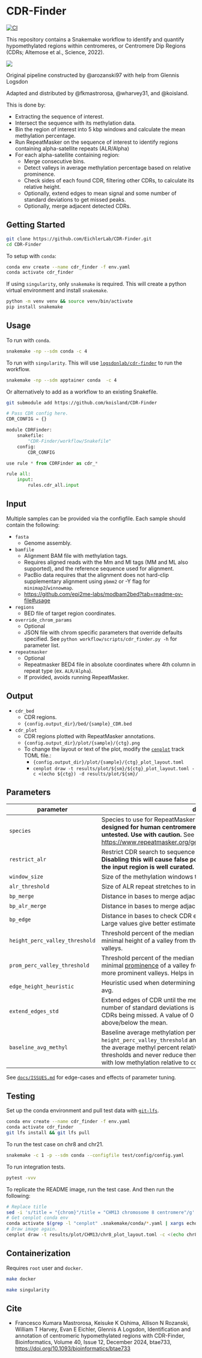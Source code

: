 # CDR-Finder
[![CI](https://github.com/koisland/CDR-Finder/actions/workflows/main.yaml/badge.svg)](https://github.com/koisland/CDR-Finder/actions/workflows/main.yaml)

This repository contains a Snakemake workflow to identify and quantify hypomethylated regions within centromeres, or Centromere Dip Regions (CDRs; Altemose et al., Science, 2022).

![](docs/chr8.png)

Original pipeline constructed by @arozanski97 with help from Glennis Logsdon

Adapted and distributed by @fkmastrorosa, @wharvey31, and @koisland.

This is done by:
- Extracting the sequence of interest.
- Intersect the sequence with its methylation data.
- Bin the region of interest into 5 kbp windows and calculate the mean methylation percentage.
- Run RepeatMasker on the sequence of interest to identify regions containing alpha-satellite repeats (ALR/Alpha)
- For each alpha-satellite containing region:
    * Merge consecutive bins.
    * Detect valleys in average methylation percentage based on relative prominence.
    * Check sides of each found CDR, filtering other CDRs, to calculate its relative height.
    * Optionally, extend edges to mean signal and some number of standard deviations to get missed peaks.
    * Optionally, merge adjacent detected CDRs.


## Getting Started
```bash
git clone https://github.com/EichlerLab/CDR-Finder.git
cd CDR-Finder
```

To setup with `conda`:
```bash
conda env create --name cdr_finder -f env.yaml
conda activate cdr_finder
```

If using `singularity`, only `snakemake` is required. This will create a python virtual environment and install `snakemake`.
```bash
python -m venv venv && source venv/bin/activate
pip install snakemake
```

## Usage
To run with `conda`.
```bash
snakemake -np --sdm conda -c 4
```

To run with `singularity`. This will use [`logsdonlab/cdr-finder`](https://hub.docker.com/r/logsdonlab/cdr-finder) to run the workflow.
```bash
snakemake -np --sdm apptainer conda  -c 4
```

Or alternatively to add as a workflow to an existing Snakefile.
```bash
git submodule add https://github.com/koisland/CDR-Finder
```

```python
# Pass CDR config here.
CDR_CONFIG = {}

module CDRFinder:
    snakefile:
        "CDR-Finder/workflow/Snakefile"
    config:
        CDR_CONFIG

use rule * from CDRFinder as cdr_*

rule all:
    input:
        rules.cdr_all.input
```

## Input
Multiple samples can be provided via the configfile. Each sample should contain the following:
- `fasta`
    * Genome assembly.
- `bamfile`
    * Alignment BAM file with methylation tags.
    * Requires aligned reads with the Mm and Ml tags (MM and ML also supported), and the reference sequence used for alignment.
    * PacBio data requires that the alignment does not hard-clip supplementary alignment using `pbmm2` or -Y flag for `minimap2`/`winnowmap`.
    * https://github.com/epi2me-labs/modbam2bed?tab=readme-ov-file#usage
- `regions`
    * BED file of target region coordinates.
- `override_chrom_params`
    * Optional
    * JSON file with chrom specific parameters that override defaults specified. See `python workflow/scripts/cdr_finder.py -h` for parameter list.
- `repeatmasker`
    * Optional
    * Repeatmasker BED4 file in absolute coordinates where 4th column in repeat type (ex. `ALR/Alpha`).
    * If provided, avoids running RepeatMasker.

## Output
- `cdr_bed`
    * CDR regions.
    * `{config.output_dir}/bed/{sample}_CDR.bed`
- `cdr_plot`
    * CDR regions plotted with RepeatMasker annotations.
    * `{config.output_dir}/plot/{sample}/{ctg}.png`
    * To change the layout or text of the plot, modify the [`cenplot`](https://github.com/logsdon-lab/cenplot) track TOML file.:
        * `{config.output_dir}/plot/{sample}/{ctg}_plot_layout.toml`
        * `cenplot draw -t results/plot/${sm}/${ctg}_plot_layout.toml -c <(echo ${ctg}) -d results/plot/${sm}/`

## Parameters
|parameter|description|default|
|-|-|-|
|`species`|Species to use for RepeatMasker Dfam database. **CDR-Finder was designed for human centromeres so performance in other species is untested. Use with caution.** See https://www.repeatmasker.org/genomicDatasets/RMGenomicDatasets.html.|human|
|`restrict_alr`|Restrict CDR search to sequence annotated as `ALR/Alpha` by RepeatMasker. **Disabling this will cause false positives and should only be set to `false` if the input region is well curated.**|true|
|`window_size`|Size of the methylation windows to average over.|5000|
|`alr_threshold`|Size of ALR repeat stretches to include in search of CDR.|100,000|
|`bp_merge`|Distance in bases to merge adjacent CDRs. Can be omitted.|1|
|`bp_alr_merge`|Distance in bases to merge adjacent alpha-satellite regions.|1,000|
|`bp_edge`|Distance in bases to check CDR edges. Used to determine height of dip. Large values give better estimates of true height.|500,000|
|`height_perc_valley_threshold`|Threshold percent of the median methylation percentage needed as the minimal height of a valley from the median. Larger values filter for deeper valleys.|0.34|
|`prom_perc_valley_threshold`|Threshold percent of the median methylation percentage needed as the minimal [prominence](https://en.wikipedia.org/wiki/Topographic_prominence) of a valley from the median. Larger values filter for more prominent valleys. Helps in removing low-confidence CDRs.|0.3|
|`edge_height_heuristic`|Heuristic used when determining edge height of CDR. Either min, max, or avg.|min|
|`extend_edges_std`|Extend edges of CDR until the mean average methylation signal and some number of standard deviations is reached. May fix smaller, less prominent CDRs being missed. A value of 0 is the mean while +1/-1 is one stdev above/below the mean.|-1|
|`baseline_avg_methyl`|Baseline average methylation per region. Adjusts `height_perc_valley_threshold` and `prom_perc_valley_threshold` based on the average methyl percent relative to baseline. Will only increase thresholds and never reduce them. Reduces false positives in centromeres with low methylation relative to coverage.|0.4|

See [`docs/ISSUES.md`](docs/ISSUES.md) for edge-cases and effects of parameter tuning.

## Testing
Set up the conda environment and pull test data with [`git-lfs`](https://git-lfs.com/).
```bash
conda env create --name cdr_finder -f env.yaml
conda activate cdr_finder
git lfs install && git lfs pull
```

To run the test case on chr8 and chr21.
```bash
snakemake -c 1 -p --sdm conda --configfile test/config/config.yaml
```

To run integration tests.
```bash
pytest -vvv
```

To replicate the README image, run the test case. And then run the following:
```bash
# Replace title
sed -i 's/title = "{chrom}"/title = "CHM13 chromosome 8 centromere"/g' results/plot/CHM13/chr8_plot_layout.toml
# Get cenplot conda env
conda activate $(grep -l "cenplot" .snakemake/conda/*.yaml | xargs echo | sed 's/.yaml//g')
# Draw image again.
cenplot draw -t results/plot/CHM13/chr8_plot_layout.toml -c <(echo chr8) -d results/plot/CHM13/readme
```

## Containerization
Requires `root` user and `docker`.
```bash
make docker
```

```bash
make singularity
```

## Cite
* Francesco Kumara Mastrorosa, Keisuke K Oshima, Allison N Rozanski, William T Harvey, Evan E Eichler, Glennis A Logsdon, Identification and annotation of centromeric hypomethylated regions with CDR-Finder, Bioinformatics, Volume 40, Issue 12, December 2024, btae733, https://doi.org/10.1093/bioinformatics/btae733
